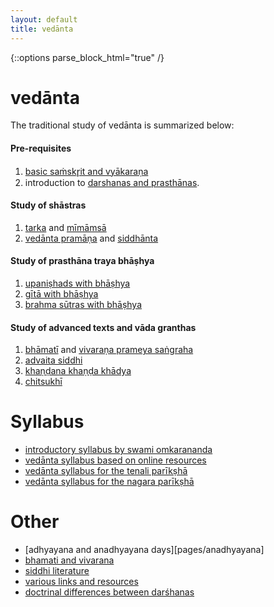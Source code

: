 ```yaml
---
layout: default
title: vedānta
---
```


{::options parse_block_html="true" /}

# vedānta

The traditional study of vedānta is summarized below:

#### Pre-requisites

1. [basic saṁskr̥it and vyākaraṇa](pages/samskrit)
2. introduction to [darshanas and prasthānas](pages/prasthana).

#### Study of shāstras

1. [tarka](pages/tarka) and [mīmāmsā](pages/mimamsa)
2. [vedānta pramāṇa](pages/siddhanta) and [siddhānta](pages/siddhanta)

#### Study of prasthāna traya bhāṣhya

1. [upaniṣhads with bhāṣhya](pages/prasthana_traya)
2. [gītā with bhāṣhya](pages/prasthana_traya)
3. [brahma sūtras with bhāṣhya](pages/prasthana_traya)

#### Study of advanced texts and vāda granthas

1. [bhāmatī](pages/bhamati_vivarana) and [vivaraṇa prameya saṅgraha](pages/bhamati_vivarana)
2. [advaita siddhi](pages/siddhi)
3. [khaṇḍana khaṇḍa khādya](pages/vada)
4. [chitsukhī](pages/vada)

# Syllabus

- [introductory syllabus by swami omkarananda](pages/syllabus/atmavidya)
- [vedānta syllabus based on online resources](pages/syllabus/online)
- [vedānta syllabus for the tenali parīkṣhā](pages/syllabus/tenali)
- [vedānta syllabus for the nagara parīkṣhā](pages/syllabus/nagara)

# Other

- [adhyayana and anadhyayana days][pages/anadhyayana]
- [bhamati and vivarana](pages/bhamati_vivarana)
- [siddhi literature](pages/siddhi)
- [various links and resources](pages/links)
- [doctrinal differences between darśhanas][mm-dd]

[mm-dd]: https://archive.org/details/ManameyodayaAnElementaryTreatiseOfMimansaOfNarayana1933TheosophicalPublishingHouse/page/n39